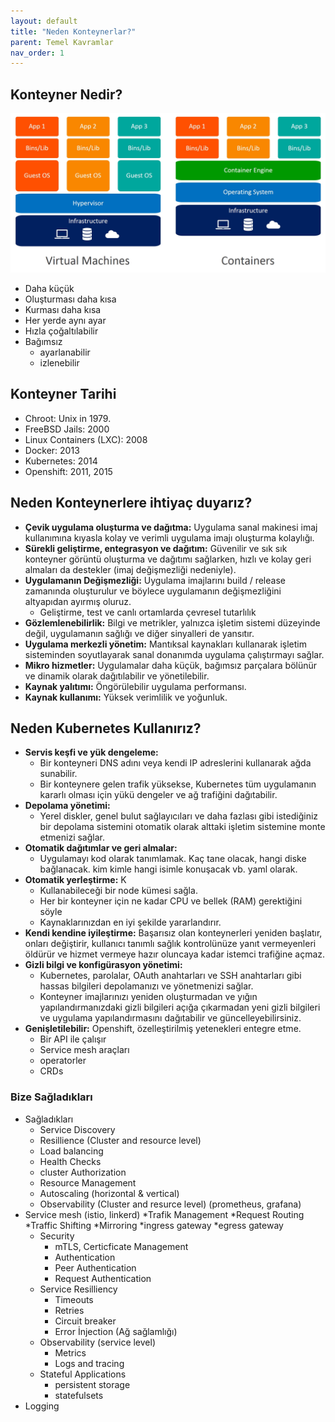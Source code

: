 ```yaml
---
layout: default
title: "Neden Konteynerlar?"
parent: Temel Kavramlar
nav_order: 1
---
```


## Konteyner Nedir?

![vm-containers karşılaştırması](../kaynaklar/containers-vs-virtual-machines.jpg)

* Daha küçük
* Oluşturması daha kısa
* Kurması daha kısa
* Her yerde aynı ayar
* Hızla çoğaltılabilir
* Bağımsız 
  * ayarlanabilir
  * izlenebilir

## Konteyner Tarihi

* Chroot: Unix in 1979.
* FreeBSD Jails: 2000
* Linux Containers (LXC): 2008
* Docker: 2013
* Kubernetes: 2014
* Openshift: 2011, 2015

## Neden Konteynerlere ihtiyaç duyarız?

* **Çevik uygulama oluşturma ve dağıtma:** Uygulama sanal makinesi imaj kullanımına kıyasla kolay ve verimli uygulama imajı oluşturma kolaylığı.
* **Sürekli geliştirme, entegrasyon ve dağıtım:** Güvenilir ve sık sık konteyner görüntü oluşturma ve dağıtımı sağlarken, hızlı ve kolay geri almaları da destekler (imaj değişmezliği nedeniyle).
* **Uygulamanın Değişmezliği:** Uygulama imajlarını  build / release zamanında oluşturulur ve böylece uygulamanın değişmezliğini altyapıdan ayırmış oluruz.
  * Geliştirme, test ve canlı ortamlarda çevresel tutarlılık
* **Gözlemlenebilirlik:** Bilgi ve metrikler, yalnızca işletim sistemi düzeyinde değil, uygulamanın sağlığı ve diğer sinyalleri de yansıtır.
* **Uygulama merkezli yönetim:** Mantıksal kaynakları kullanarak işletim sisteminden soyutlayarak sanal donanımda uygulama çalıştırmayı sağlar.
* **Mikro hizmetler:** Uygulamalar daha küçük, bağımsız parçalara bölünür ve dinamik olarak dağıtılabilir ve yönetilebilir.
* **Kaynak yalıtımı:** Öngörülebilir uygulama performansı.
* **Kaynak kullanımı:** Yüksek verimlilik ve yoğunluk.

## Neden Kubernetes Kullanırız?

* **Servis keşfi ve yük dengeleme:**
  * Bir konteyneri DNS adını veya kendi IP adreslerini kullanarak ağda sunabilir. 
  * Bir konteynere gelen trafik yüksekse, Kubernetes tüm uygulamanın kararlı olması için yükü dengeler  ve ağ trafiğini dağıtabilir.
* **Depolama yönetimi:** 
  * Yerel diskler, genel bulut sağlayıcıları ve daha fazlası gibi istediğiniz bir depolama sistemini otomatik olarak alttaki işletim sistemine monte etmenizi sağlar.
* **Otomatik dağıtımlar ve geri almalar:**
  * Uygulamayı kod olarak tanımlamak. Kaç tane olacak, hangi diske bağlanacak. kim kimle hangi isimle konuşacak vb. yaml olarak.
* **Otomatik yerleştirme:** K
  * Kullanabileceği bir node kümesi sağla. 
  * Her bir konteyner için ne kadar CPU ve bellek (RAM) gerektiğini söyle
  * Kaynaklarınızdan en iyi şekilde yararlandırır.
* **Kendi kendine iyileştirme:** Başarısız olan konteynerleri yeniden başlatır, onları değiştirir, kullanıcı tanımlı sağlık kontrolünüze yanıt vermeyenleri öldürür ve hizmet vermeye hazır oluncaya kadar istemci trafiğine açmaz.
* **Gizli bilgi ve konfigürasyon yönetimi:** 
  * Kubernetes, parolalar, OAuth anahtarları ve SSH anahtarları gibi hassas bilgileri depolamanızı ve yönetmenizi sağlar. 
  * Konteyner imajlarınızı yeniden oluşturmadan ve yığın yapılandırmanızdaki gizli bilgileri açığa çıkarmadan yeni gizli bilgileri ve uygulama yapılandırmasını dağıtabilir ve güncelleyebilirsiniz.
* **Genişletilebilir:** Openshift, özelleştirilmiş yetenekleri entegre etme.
  * Bir API ile çalışır
  * Service mesh araçları
  * operatorler
  * CRDs

### Bize Sağladıkları
 
* Sağladıkları
  * Service Discovery
  * Resillience (Cluster and resource level)
  * Load balancing
  * Health Checks
  * cluster Authorization
  * Resource Management
  * Autoscaling (horizontal & vertical)
  * Observability (Cluster and resurce level) (prometheus, grafana)
* Service mesh (istio, linkerd)
  *Trafik Management
    *Request Routing
    *Traffic Shifting
    *Mirroring
    *ingress gateway
    *egress gateway
  * Security
    * mTLS, Certicficate Management
    * Authentication
    * Peer Authentication
    * Request Authentication
  * Service Resilliency
    * Timeouts
    * Retries
    * Circuit breaker
    * Error İnjection (Ağ sağlamlığı)
  * Observability (service level)
    * Metrics
    * Logs and tracing
  * Stateful Applications
    * persistent storage
    * statefulsets
 * Logging